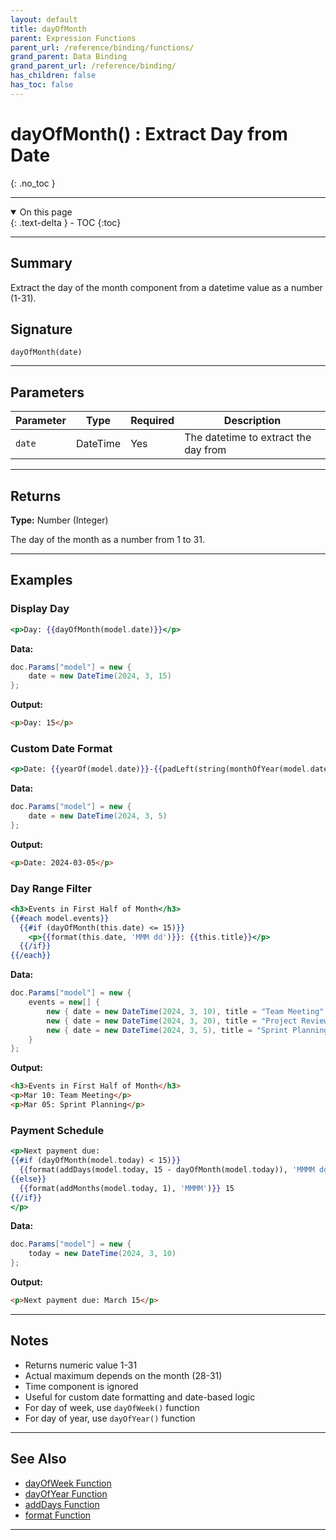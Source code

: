 ```yaml
---
layout: default
title: dayOfMonth
parent: Expression Functions
parent_url: /reference/binding/functions/
grand_parent: Data Binding
grand_parent_url: /reference/binding/
has_children: false
has_toc: false
---
```


# dayOfMonth() : Extract Day from Date
{: .no_toc }

---

<details open class='top-toc' markdown="block">
  <summary>
    On this page
  </summary>
  {: .text-delta }
- TOC
{:toc}
</details>

---

## Summary

Extract the day of the month component from a datetime value as a number (1-31).

## Signature

```
dayOfMonth(date)
```

---

## Parameters

| Parameter | Type | Required | Description |
|-----------|------|----------|-------------|
| `date` | DateTime | Yes | The datetime to extract the day from |

---

## Returns

**Type:** Number (Integer)

The day of the month as a number from 1 to 31.

---

## Examples

### Display Day

```handlebars
<p>Day: {{dayOfMonth(model.date)}}</p>
```

**Data:**
```csharp
doc.Params["model"] = new {
    date = new DateTime(2024, 3, 15)
};
```

**Output:**
```html
<p>Day: 15</p>
```

### Custom Date Format

```handlebars
<p>Date: {{yearOf(model.date)}}-{{padLeft(string(monthOfYear(model.date)), 2, '0')}}-{{padLeft(string(dayOfMonth(model.date)), 2, '0')}}</p>
```

**Data:**
```csharp
doc.Params["model"] = new {
    date = new DateTime(2024, 3, 5)
};
```

**Output:**
```html
<p>Date: 2024-03-05</p>
```

### Day Range Filter

```handlebars
<h3>Events in First Half of Month</h3>
{{#each model.events}}
  {{#if (dayOfMonth(this.date) <= 15)}}
    <p>{{format(this.date, 'MMM dd')}}: {{this.title}}</p>
  {{/if}}
{{/each}}
```

**Data:**
```csharp
doc.Params["model"] = new {
    events = new[] {
        new { date = new DateTime(2024, 3, 10), title = "Team Meeting" },
        new { date = new DateTime(2024, 3, 20), title = "Project Review" },
        new { date = new DateTime(2024, 3, 5), title = "Sprint Planning" }
    }
};
```

**Output:**
```html
<h3>Events in First Half of Month</h3>
<p>Mar 10: Team Meeting</p>
<p>Mar 05: Sprint Planning</p>
```

### Payment Schedule

```handlebars
<p>Next payment due:
{{#if (dayOfMonth(model.today) < 15)}}
  {{format(addDays(model.today, 15 - dayOfMonth(model.today)), 'MMMM dd')}}
{{else}}
  {{format(addMonths(model.today, 1), 'MMMM')}} 15
{{/if}}
</p>
```

**Data:**
```csharp
doc.Params["model"] = new {
    today = new DateTime(2024, 3, 10)
};
```

**Output:**
```html
<p>Next payment due: March 15</p>
```

---

## Notes

- Returns numeric value 1-31
- Actual maximum depends on the month (28-31)
- Time component is ignored
- Useful for custom date formatting and date-based logic
- For day of week, use `dayOfWeek()` function
- For day of year, use `dayOfYear()` function

---

## See Also

- [dayOfWeek Function](./dayOfWeek.md)
- [dayOfYear Function](./dayOfYear.md)
- [addDays Function](./addDays.md)
- [format Function](./format.md)

---
